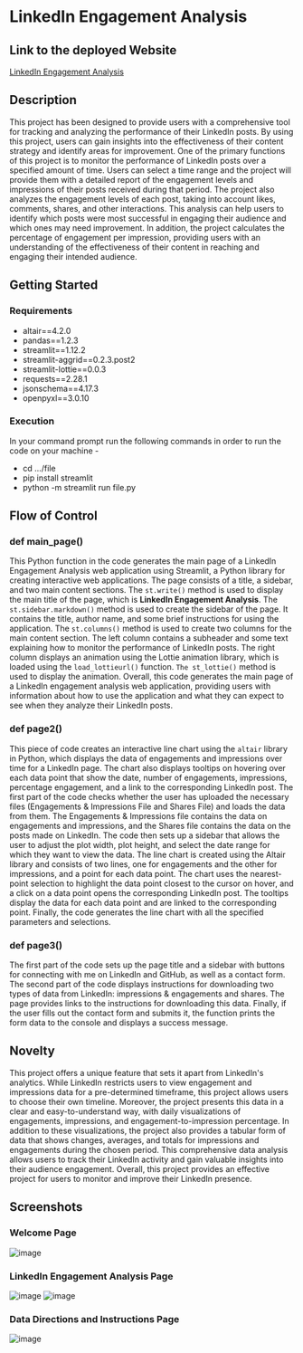 # LinkedIn Engagement Analysis

## Link to the deployed Website
[LinkedIn Engagement Analysis](https://linkedin-engagement.streamlit.app/)


## Description
This project has been designed to provide users with a comprehensive tool for tracking and analyzing the performance of their LinkedIn posts. By using this project, users can gain insights into the effectiveness of their content strategy and identify areas for improvement. One of the primary functions of this project is to monitor the performance of LinkedIn posts over a specified amount of time. Users can select a time range and the project will provide them with a detailed report of the engagement levels and impressions of their posts received during that period. The project also analyzes the engagement levels of each post, taking into account likes, comments, shares, and other interactions. This analysis can help users to identify which posts were most successful in engaging their audience and which ones may need improvement. In addition, the project calculates the percentage of engagement per impression, providing users with an understanding of the effectiveness of their content in reaching and engaging their intended audience.

## Getting Started
### Requirements
- altair==4.2.0
- pandas==1.2.3
- streamlit==1.12.2
- streamlit-aggrid==0.2.3.post2
- streamlit-lottie==0.0.3
- requests==2.28.1
- jsonschema==4.17.3
- openpyxl==3.0.10
### Execution
In your command prompt run the following commands in order to run the code on your machine -
- cd .../file
- pip install streamlit
- python -m streamlit run file.py

## Flow of Control
### def main_page() <br> 
This Python function in the code generates the main page of a LinkedIn Engagement Analysis web application using Streamlit, a Python library for creating interactive web applications. The page consists of a title, a sidebar, and two main content sections. The `st.write()` method is used to display the main title of the page, which is **LinkedIn Engagement Analysis**. The `st.sidebar.markdown()` method is used to create the sidebar of the page. It contains the title, author name, and some brief instructions for using the application. The `st.columns()` method is used to create two columns for the main content section. The left column contains a subheader and some text explaining how to monitor the performance of LinkedIn posts. The right column displays an animation using the Lottie animation library, which is loaded using the `load_lottieurl()` function. `The st_lottie()` method is used to display the animation. Overall, this code generates the main page of a LinkedIn engagement analysis web application, providing users with information about how to use the application and what they can expect to see when they analyze their LinkedIn posts.

### def page2() <br> 
This piece of code creates an interactive line chart using the `altair` library in Python, which displays the data of engagements and impressions over time for a LinkedIn page. The chart also displays tooltips on hovering over each data point that show the date, number of engagements, impressions, percentage engagement, and a link to the corresponding LinkedIn post. The first part of the code checks whether the user has uploaded the necessary files (Engagements & Impressions File and Shares File) and loads the data from them. The Engagements & Impressions file contains the data on engagements and impressions, and the Shares file contains the data on the posts made on LinkedIn. The code then sets up a sidebar that allows the user to adjust the plot width, plot height, and select the date range for which they want to view the data. The line chart is created using the Altair library and consists of two lines, one for engagements and the other for impressions, and a point for each data point. The chart uses the nearest-point selection to highlight the data point closest to the cursor on hover, and a click on a data point opens the corresponding LinkedIn post. The tooltips display the data for each data point and are linked to the corresponding point. Finally, the code generates the line chart with all the specified parameters and selections.

### def page3() <br>
The first part of the code sets up the page title and a sidebar with buttons for connecting with me on LinkedIn and GitHub, as well as a contact form. The second part of the code displays instructions for downloading two types of data from LinkedIn: impressions & engagements and shares. The page provides links to the instructions for downloading this data. Finally, if the user fills out the contact form and submits it, the function prints the form data to the console and displays a success message.

## Novelty
This project offers a unique feature that sets it apart from LinkedIn's analytics. While LinkedIn restricts users to view engagement and impressions data for a pre-determined timeframe, this project allows users to choose their own timeline. Moreover, the project presents this data in a clear and easy-to-understand way, with daily visualizations of engagements, impressions, and engagement-to-impression percentage. In addition to these visualizations, the project also provides a tabular form of data that shows changes, averages, and totals for impressions and engagements during the chosen period. This comprehensive data analysis allows users to track their LinkedIn activity and gain valuable insights into their audience engagement. Overall, this project provides an effective project for users to monitor and improve their LinkedIn presence.

## Screenshots

### Welcome Page
![image](https://user-images.githubusercontent.com/93984886/225281233-a7cfe60a-67c0-4fec-ad62-667141e78d01.png)

### LinkedIn Engagement Analysis Page
![image](https://user-images.githubusercontent.com/93984886/225281399-5e22b5d9-76c6-4d90-b619-67b43db85b24.png)
![image](https://user-images.githubusercontent.com/93984886/225281439-1cd0c0bb-ec90-4817-b094-9113e3a7a1f6.png)

### Data Directions and Instructions Page
![image](https://user-images.githubusercontent.com/93984886/225281541-cd73102a-e779-4015-ac3f-485647e25d63.png)
